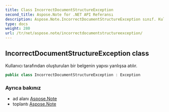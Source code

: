 ```yaml
---
title: Class IncorrectDocumentStructureException
second_title: Aspose.Note for .NET API Referansı
description: Aspose.Note.IncorrectDocumentStructureException sınıf. Kullanıcı tarafından oluşturulan bir belgenin yapısı yanlışsa atılır.
type: docs
weight: 280
url: /tr/net/aspose.note/incorrectdocumentstructureexception/
---
```

## IncorrectDocumentStructureException class

Kullanıcı tarafından oluşturulan bir belgenin yapısı yanlışsa atılır.

```csharp
public class IncorrectDocumentStructureException : Exception
```

### Ayrıca bakınız

* ad alanı [Aspose.Note](../../aspose.note/)
* toplantı [Aspose.Note](../../)


